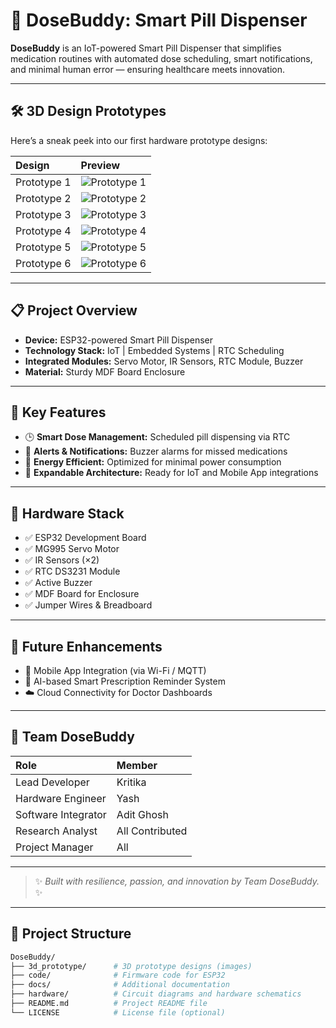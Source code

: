 # 💊 DoseBuddy: Smart Pill Dispenser

**DoseBuddy** is an IoT-powered Smart Pill Dispenser that simplifies medication routines with automated dose scheduling, smart notifications, and minimal human error — ensuring healthcare meets innovation.

---

## 🛠️ 3D Design Prototypes

Here’s a sneak peek into our first hardware prototype designs:

| Design | Preview |
|:------|:--------|
| Prototype 1 | ![Prototype 1](3d_prototype/design1.jpg) |
| Prototype 2 | ![Prototype 2](3d_prototype/design2.jpg) |
| Prototype 3 | ![Prototype 3](3d_prototype/design3.jpg) |
| Prototype 4 | ![Prototype 4](3d_prototype/design4.jpg) |
| Prototype 5 | ![Prototype 5](3d_prototype/design5.jpg) |
| Prototype 6 | ![Prototype 6](3d_prototype/design6.jpg) |

---

## 📋 Project Overview

- **Device:** ESP32-powered Smart Pill Dispenser
- **Technology Stack:** IoT | Embedded Systems | RTC Scheduling
- **Integrated Modules:** Servo Motor, IR Sensors, RTC Module, Buzzer
- **Material:** Sturdy MDF Board Enclosure

---

## 🚀 Key Features

- 🕒 **Smart Dose Management:** Scheduled pill dispensing via RTC
- 🔔 **Alerts & Notifications:** Buzzer alarms for missed medications
- 🔋 **Energy Efficient:** Optimized for minimal power consumption
- 🔗 **Expandable Architecture:** Ready for IoT and Mobile App integrations

---

## 🧩 Hardware Stack

- ✅ ESP32 Development Board
- ✅ MG995 Servo Motor
- ✅ IR Sensors (×2)
- ✅ RTC DS3231 Module
- ✅ Active Buzzer
- ✅ MDF Board for Enclosure
- ✅ Jumper Wires & Breadboard

---

## 🎯 Future Enhancements

- 📱 Mobile App Integration (via Wi-Fi / MQTT)
- 🧠 AI-based Smart Prescription Reminder System
- ☁️ Cloud Connectivity for Doctor Dashboards

---

## 👥 Team DoseBuddy

| Role | Member |
|:----|:-------|
| Lead Developer | Kritika |
| Hardware Engineer | Yash |
| Software Integrator | Adit Ghosh |
| Research Analyst | All Contributed |
| Project Manager | All |

---

> ✨ *Built with resilience, passion, and innovation by Team DoseBuddy.* ✨

---

## 📂 Project Structure

```bash
DoseBuddy/
├── 3d_prototype/      # 3D prototype designs (images)
├── code/              # Firmware code for ESP32
├── docs/              # Additional documentation
├── hardware/          # Circuit diagrams and hardware schematics
├── README.md          # Project README file
└── LICENSE            # License file (optional)
